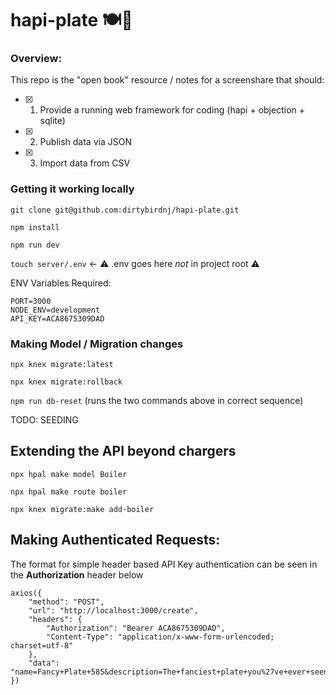# hapi-plate 🍽🚧 

### Overview:

This repo is the "open book" resource / notes for a screenshare that should:

- [x] 1. Provide a running web framework for coding (hapi + objection + sqlite)
- [x] 2. Publish data via JSON
- [x] 3. Import data from CSV

### Getting it working locally

`git clone git@github.com:dirtybirdnj/hapi-plate.git`

`npm install`

`npm run dev`

`touch server/.env` <- ⚠️ .env goes here *not* in project root ⚠️

ENV Variables Required:
```
PORT=3000
NODE_ENV=development
API_KEY=ACA8675309DAD
```

### Making Model / Migration changes

`npx knex migrate:latest`

`npx knex migrate:rollback`

`npm run db-reset` (runs the two commands above in correct sequence)

TODO: SEEDING

## Extending the API beyond chargers

`npx hpal make model Boiler`

`npx hpal make route boiler`

`npx knex migrate:make add-boiler`

## Making Authenticated Requests:

The format for simple header based API Key authentication can be seen in the **Authorization** header below

```
axios({
	"method": "POST",
	"url": "http://localhost:3000/create",
	"headers": {
		"Authorization": "Bearer ACA8675309DAD",
		"Content-Type": "application/x-www-form-urlencoded; charset=utf-8"
	},
	"data": "name=Fancy+Plate+585&description=The+fanciest+plate+you%27ve+ever+seen"
})
```